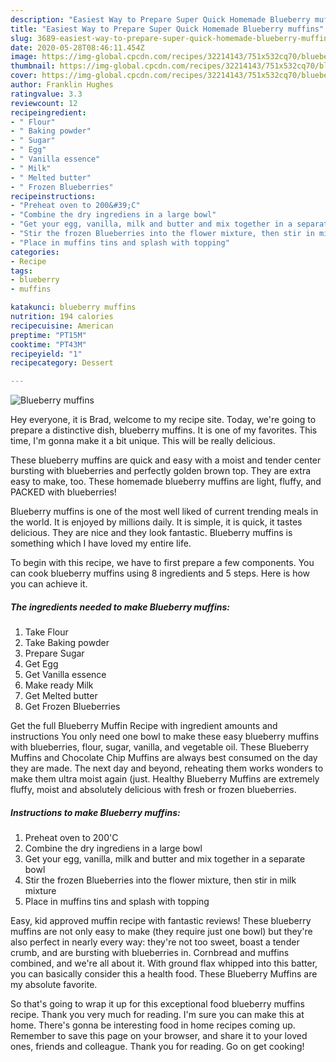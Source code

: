 ```yaml
---
description: "Easiest Way to Prepare Super Quick Homemade Blueberry muffins"
title: "Easiest Way to Prepare Super Quick Homemade Blueberry muffins"
slug: 3689-easiest-way-to-prepare-super-quick-homemade-blueberry-muffins
date: 2020-05-28T08:46:11.454Z
image: https://img-global.cpcdn.com/recipes/32214143/751x532cq70/blueberry-muffins-recipe-main-photo.jpg
thumbnail: https://img-global.cpcdn.com/recipes/32214143/751x532cq70/blueberry-muffins-recipe-main-photo.jpg
cover: https://img-global.cpcdn.com/recipes/32214143/751x532cq70/blueberry-muffins-recipe-main-photo.jpg
author: Franklin Hughes
ratingvalue: 3.3
reviewcount: 12
recipeingredient:
- " Flour"
- " Baking powder"
- " Sugar"
- " Egg"
- " Vanilla essence"
- " Milk"
- " Melted butter"
- " Frozen Blueberries"
recipeinstructions:
- "Preheat oven to 200&#39;C"
- "Combine the dry ingrediens in a large bowl"
- "Get your egg, vanilla, milk and butter and mix together in a separate bowl"
- "Stir the frozen Blueberries into the flower mixture, then stir in milk mixture"
- "Place in muffins tins and splash with topping"
categories:
- Recipe
tags:
- blueberry
- muffins

katakunci: blueberry muffins 
nutrition: 194 calories
recipecuisine: American
preptime: "PT15M"
cooktime: "PT43M"
recipeyield: "1"
recipecategory: Dessert

---
```



![Blueberry muffins](https://img-global.cpcdn.com/recipes/32214143/751x532cq70/blueberry-muffins-recipe-main-photo.jpg)

Hey everyone, it is Brad, welcome to my recipe site. Today, we're going to prepare a distinctive dish, blueberry muffins. It is one of my favorites. This time, I'm gonna make it a bit unique. This will be really delicious.

These blueberry muffins are quick and easy with a moist and tender center bursting with blueberries and perfectly golden brown top. They are extra easy to make, too. These homemade blueberry muffins are light, fluffy, and PACKED with blueberries!

Blueberry muffins is one of the most well liked of current trending meals in the world. It is enjoyed by millions daily. It is simple, it is quick, it tastes delicious. They are nice and they look fantastic. Blueberry muffins is something which I have loved my entire life.


To begin with this recipe, we have to first prepare a few components. You can cook blueberry muffins using 8 ingredients and 5 steps. Here is how you can achieve it.

<!--inarticleads1-->

##### The ingredients needed to make Blueberry muffins:

1. Take  Flour
1. Take  Baking powder
1. Prepare  Sugar
1. Get  Egg
1. Get  Vanilla essence
1. Make ready  Milk
1. Get  Melted butter
1. Get  Frozen Blueberries


Get the full Blueberry Muffin Recipe with ingredient amounts and instructions You only need one bowl to make these easy blueberry muffins with blueberries, flour, sugar, vanilla, and vegetable oil. These Blueberry Muffins and Chocolate Chip Muffins are always best consumed on the day they are made. The next day and beyond, reheating them works wonders to make them ultra moist again (just. Healthy Blueberry Muffins are extremely fluffy, moist and absolutely delicious with fresh or frozen blueberries. 

<!--inarticleads2-->

##### Instructions to make Blueberry muffins:

1. Preheat oven to 200&#39;C
1. Combine the dry ingrediens in a large bowl
1. Get your egg, vanilla, milk and butter and mix together in a separate bowl
1. Stir the frozen Blueberries into the flower mixture, then stir in milk mixture
1. Place in muffins tins and splash with topping


Easy, kid approved muffin recipe with fantastic reviews! These blueberry muffins are not only easy to make (they require just one bowl) but they&#39;re also perfect in nearly every way: they&#39;re not too sweet, boast a tender crumb, and are bursting with blueberries in. Cornbread and muffins combined, and we&#39;re all about it. With ground flax whipped into this batter, you can basically consider this a health food. These Blueberry Muffins are my absolute favorite. 

So that's going to wrap it up for this exceptional food blueberry muffins recipe. Thank you very much for reading. I'm sure you can make this at home. There's gonna be interesting food in home recipes coming up. Remember to save this page on your browser, and share it to your loved ones, friends and colleague. Thank you for reading. Go on get cooking!
